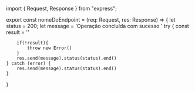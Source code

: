 import { Request, Response } from "express";

export const nomeDoEndpoint = (req: Request, res: Response) => {
    let status = 200;
    let message = 'Operação concluída com sucesso '
    try {
        const result = ''
        
        if(!result){
            throw new Error()
        }
        res.send(message).status(status).end()
    } catch (error) {
        res.send(message).status(status).end()
    }
}